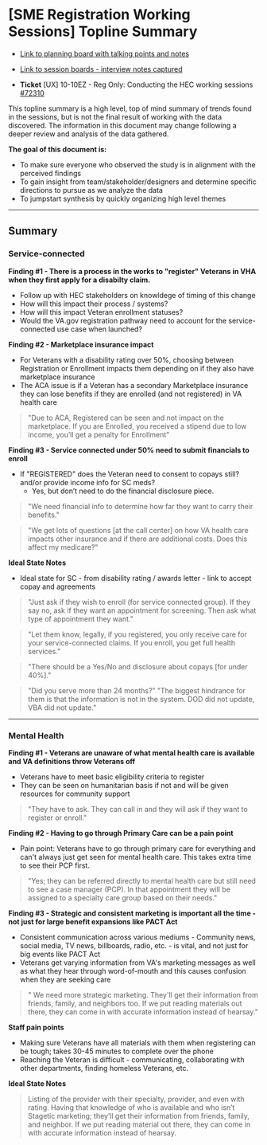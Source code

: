 # [SME Registration Working Sessions] Topline Summary


- [Link to planning board with talking points and notes](https://app.mural.co/t/departmentofveteransaffairs9999/m/departmentofveteransaffairs9999/1702079427539/3151e3fa9a7eed55d21d5e39cb981938c5d2484a?sender=uadf1ed7fe7c76f0914967329)

- [Link to session boards - interview notes captured](https://app.mural.co/t/departmentofveteransaffairs9999/m/departmentofveteransaffairs9999/1706634261021/f1e1dafb24abcea144cc5e539f26011254c04d8c?sender=uadf1ed7fe7c76f0914967329)

- **Ticket** [UX] 10-10EZ - Reg Only: Conducting the HEC working sessions [#72310](https://github.com/department-of-veterans-affairs/va.gov-team/issues/72310)

  

This topline summary is a high level, top of mind summary of trends found in the sessions, but is not the final result of working with the data discovered. The information in this document may change following a deeper review and analysis of the data gathered. 


**The goal of this document is:**

 - To make sure everyone who observed the study is in alignment with the perceived findings
 - To gain insight from team/stakeholder/designers and determine specific directions to pursue as we analyze the data
 - To jumpstart synthesis by quickly organizing high level themes 

- - - 

## Summary

### Service-connected 

**Finding #1 - There is a process in the works to "register" Veterans in VHA when they first apply for a disabilty claim.**

- Follow up with HEC stakeholders on knowldege of timing of this change
- How will this impact their process / systems?
- How will this impact Veteran enrollment statuses?
- Would the VA.gov registration pathway need to account for the service-connected use case when launched?


**Finding #2 - Marketplace insurance impact**

- For Veterans with a disability rating over 50%, choosing between Registration or Enrollment impacts them depending on if they also have marketplace insurance
- The ACA issue is if a Veteran has a secondary Marketplace insurance they can lose benefits if they are enrolled (and not registered) in VA health care 

> "Due to ACA, Registered can be seen and not impact on the marketplace. If you are Enrolled, you received a stipend due to low income, you’ll get a penalty for Enrollment”


**Finding #3 - Service connected under 50% need to submit financials to enroll**

- If "REGISTERED" does the Veteran need to consent to copays still? and/or provide income info for SC meds?
  - Yes, but don’t need to do the financial disclosure piece.

> "We need financial info to determine how far they want to carry their benefits."

> "We get lots of questions [at the call center] on how VA health care impacts other insurance and if there are additional costs. Does this affect my medicare?"

**Ideal State Notes**

- Ideal state for SC - from disability rating / awards letter - link to accept copay and agreements

> "Just ask if they wish to enroll (for service connected group). If they say no, ask if they want an appointment for screening. Then ask what type of appointment they want."

>  "Let them know, legally, if you registered, you only receive care for your service-connected claims. If you enroll, you get full health services."

> "There should be a Yes/No and disclosure about copays [for under 40%]."

> "Did you serve more than 24 months?” "The biggest hindrance for them is that the information is not in the system. DOD did not update, VBA did not update."


----


### Mental Health

**Finding #1 - Veterans are unaware of what mental health care is available and VA definitions throw Veterans off**

- Veterans have to meet basic eligibility criteria to register
- They can be seen on humanitarian basis if not and will be given resources for community support
  
> "They have to ask. They can call in and they will ask if they want to register or enroll."

**Finding #2 - Having to go through Primary Care can be a pain point**

- Pain point: Veterans have to go through primary care for everything and can't always just get seen for mental health care. This takes extra time to see their PCP first.

> "Yes; they can be referred directly to mental health care but still need to see a case manager (PCP). In that appointment they will be assigned to a specialty care group based on their needs."


**Finding #3 - Strategic and consistent marketing is important all the time - not just for large benefit expansions like PACT Act**

- Consistent communication across various mediums - Community news, social media, TV news, billboards, radio, etc. - is vital, and not just for big events like PACT Act
- Veterans get varying information from VA's marketing messages as well as what they hear through word-of-mouth and this causes confusion when they are seeking care

>  " We need more strategic marketing. They'll get their information from friends, family, and neighbors too. If we put reading materials out there, they can come in with accurate information instead of hearsay."

**Staff pain points**
- Making sure Veterans have all materials with them when registering can be tough; takes 30-45 minutes to complete over the phone
- Reaching the Veteran is difficult - communicating, collaborating with other departments, finding homeless Veterans, etc.

**Ideal State Notes**

> Listing of the provider with their specialty, provider, and even with rating. Having that knowledge of who is available and who isn’t
> Stagetic marketing; they’ll get their information from friends, family, and neighbor. If we put reading material out there, they can come in with accurate information instead of hearsay. 

